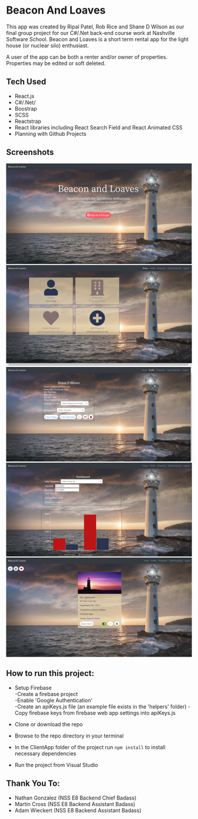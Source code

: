 # Beacon And Loaves
This app was created by Ripal Patel, Rob Rice and Shane D Wilson as our final group project for our C#/.Net back-end course work at Nashville Software School. Beacon and Loaves is a short term rental app for the light house (or nuclear silo) enthusiast.



A user of the app can be both a renter and/or owner of properties. Properties may be edited or soft deleted.



## Tech Used
* React.js
* C#/.Net/
* Boostrap
* SCSS
* Reactstrap
* React libraries including React Search Field and React Animated CSS
* Planning with Github Projects

## Screenshots
![Auth Screenshot](./screenshots/beacon-and-loaves-auth.png)
![Home Screenshot](./screenshots/beacon-and-loaves-home.png)
![Profile Screenshot](./screenshots/beacon-and-loaves-profile.png)
![Dashboard Screenshot](./screenshots/beacon-and-loaves-dashboard.png)
![Property Screenshot](./screenshots/beacon-and-loaves-property.png)

## How to run this project:

* Setup Firebase  
  -Create a firebase project  
  -Enable 'Google Authentication'  
  -Create an apiKeys.js file (an example file exists in the 'helpers' folder)
  -Copy firebase keys from firebase web app settings into apiKeys.js

* Clone or download the repo

* Browse to the repo directory in your terminal

* In the ClientApp folder of the project run ```npm install``` to install necessary dependencies

* Run the project from Visual Studio

## Thank You To:
* Nathan Gonzalez (NSS E8 Backend Chief Badass)
* Martin Cross (NSS E8 Backend Assistant Badass)
* Adam Wieckert (NSS E8 Backend Assistant Badass)
